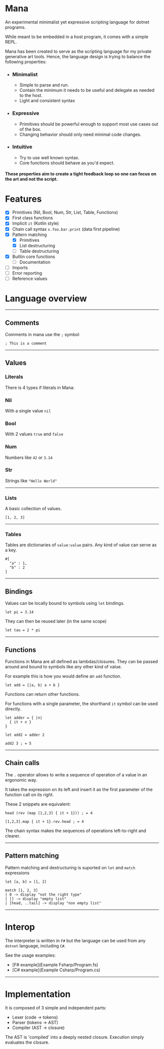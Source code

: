 # Mana

An experimental minimalist yet expressive scripting language for dotnet programs.

While meant to be embedded in a host program, it comes with a simple REPL.

Mana has been created to serve as the scripting language for my private generative art tools.
Hence, the language design is trying to balance the following properties:

- ### Minimalist
  - Simple to parse and run.
  - Contain the minimum it needs to be useful and delegate as needed to the host.
  - Light and consistent syntax
- ### Expressive
  - Primitives should be powerful enough to support most use cases out of the box.
  - Changing behavior should only need minimal code changes.
- ### Intuitive
  - Try to use well known syntax.
  - Core functions should behave as you'd expect.

#### These properties aim to create a tight feedback loop so one can focus on the art and not the script.

# Features

- [x] Primitives (Nil, Bool, Num, Str, List, Table, Functions)
- [x] First class functions
- [x] Implicit `it` (Kotlin style)
- [x] Chain call syntax `x.foo.bar.print` (data first pipeline)
- [x] Pattern matching
  - [x] Primitives
  - [x] List destructuring
  - [ ] Table destructuring
- [x] Builtin core functions
  - [ ] Documentation
- [ ] Imports
- [ ] Error reporting
- [ ] Reference values

# Language overview

---

## Comments

Comments in mana use the `;` symbol

`; This is a comment`


---

## Values

### Literals

There is 4 types if literals in Mana:

### Nil
With a single value `nil`
### Bool
With 2 values `true` and `false`
### Num
Numbers like `42` or `3.14`
### Str
Strings like `"Hello World"`

---

### Lists

A basic collection of values.

```
[1, 2, 3]
```

---

### Tables

Tables are dictionaries of `value:value` pairs. Any kind of value can serve as a key.

```
#[
  "a" : 1,
  "b" : 2
]
```

---

## Bindings

Values can be locally bound to symbols using `let` bindings.

```
let pi = 3.14
```

They can then be reused later (in the same scope)

```
let tau = 2 * pi
```

---

## Functions

Functions in Mana are all defined as lambdas/closures.
They can be passed around and bound to symbols like any other kind of value.

For example this is how you would define an `add` function.

```
let add = {|a, b| a + b } 
```

Functions can return other functions.

For functions with a single parameter, the shorthand `it` symbol can be used directly.

```
let adder = { |n|
  { it + n } 
}

let add2 = adder 2

add2 3 ; = 5
```

---

## Chain calls

The `.` operator allows to write a sequence of operation of a value in an ergonomic way.

It takes the expression on its left and insert it as the first parameter of the function call on its right.

These 2 snippets are equivalent:

```
head (rev (map [1,2,3] { it + 1})) ; = 4
```
```
[1,2,3].map { it + 1}.rev.head ; = 4
```

The chain syntax makes the sequences of operations left-to-right and clearer.

---

## Pattern matching

Pattern matching and destructuring is suported on `let` and `match` expressions

```
let [a, b] = [1, 2]

match [1, 2, 3]
| 0 -> display "not the right type"
| [] -> display "empty list"
| [head, ..tail] -> display "non empty list"

```

---

# Interop

The interpreter is written in `F#` but the language can be used from any `dotnet` language, including `C#`.

See the usage examples:
- [F# example](Example Fsharp/Program.fs)
- [C# example](Example Csharp/Program.cs)

---

# Implementation

It is composed of 3 simple and independent parts:
- Lexer (code -> tokens)
- Parser (tokens -> AST)
- Compiler (AST -> closure)

The AST is 'compiled' into a deeply nested closure. Execution simply evaluates the closure.